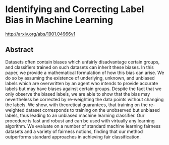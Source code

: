 # Identifying and Correcting Label Bias in Machine Learning
http://arxiv.org/abs/1901.04966v1
## Abstract
Datasets often contain biases which unfairly disadvantage certain groups, and classifiers trained on such datasets can inherit these biases. In this paper, we provide a mathematical formulation of how this bias can arise. We do so by assuming the existence of underlying, unknown, and unbiased labels which are overwritten by an agent who intends to provide accurate labels but may have biases against certain groups. Despite the fact that we only observe the biased labels, we are able to show that the bias may nevertheless be corrected by re-weighting the data points without changing the labels. We show, with theoretical guarantees, that training on the re-weighted dataset corresponds to training on the unobserved but unbiased labels, thus leading to an unbiased machine learning classifier. Our procedure is fast and robust and can be used with virtually any learning algorithm. We evaluate on a number of standard machine learning fairness datasets and a variety of fairness notions, finding that our method outperforms standard approaches in achieving fair classification.